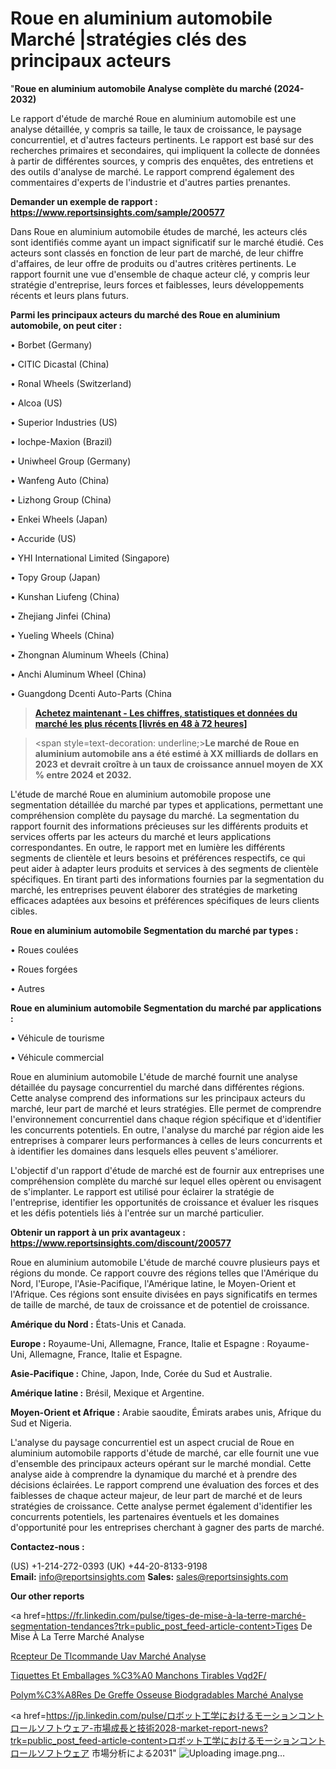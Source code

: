 # Roue en aluminium automobile Marché |stratégies clés des principaux acteurs

"<strong>Roue en aluminium automobile Analyse complète du marché (2024-2032)</strong>

Le rapport d'étude de marché Roue en aluminium automobile est une analyse détaillée, y compris sa taille, le taux de croissance, le paysage concurrentiel, et d'autres facteurs pertinents. Le rapport est basé sur des recherches primaires et secondaires, qui impliquent la collecte de données à partir de différentes sources, y compris des enquêtes, des entretiens et des outils d'analyse de marché. Le rapport comprend également des commentaires d'experts de l'industrie et d'autres parties prenantes.

<strong>Demander un exemple de rapport : </strong><strong><a href=https://www.reportsinsights.com/sample/200577>https://www.reportsinsights.com/sample/200577</a></strong>

Dans Roue en aluminium automobile études de marché, les acteurs clés sont identifiés comme ayant un impact significatif sur le marché étudié. Ces acteurs sont classés en fonction de leur part de marché, de leur chiffre d'affaires, de leur offre de produits ou d'autres critères pertinents. Le rapport fournit une vue d'ensemble de chaque acteur clé, y compris leur stratégie d'entreprise, leurs forces et faiblesses, leurs développements récents et leurs plans futurs.

<strong>Parmi les principaux acteurs du marché des Roue en aluminium automobile, on peut citer :</strong>

• Borbet (Germany)

• CITIC Dicastal (China)

• Ronal Wheels (Switzerland)

• Alcoa (US)

• Superior Industries (US)

• Iochpe-Maxion (Brazil)

• Uniwheel Group (Germany)

• Wanfeng Auto (China)

• Lizhong Group (China)

• Enkei Wheels (Japan)

• Accuride (US)

• YHI International Limited (Singapore)

• Topy Group (Japan)

• Kunshan Liufeng (China)

• Zhejiang Jinfei (China)

• Yueling Wheels (China)

• Zhongnan Aluminum Wheels (China)

• Anchi Aluminum Wheel (China)

• Guangdong Dcenti Auto-Parts (China

<blockquote><a href=https://reportsinsights.com/buynow/200577><span style=text-decoration: underline;><strong>Achetez maintenant - Les chiffres, statistiques et données du marché les plus récents [livrés en 48 à 72 heures]</strong></span></a></blockquote>
<blockquote>
<div class=group w-full text-gray-800 dark:text-gray-100 border-b border-black/10 dark:border-gray-900/50 bg-gray-50 dark:bg-[#444654]>
<div class=flex p-4 gap-4 text-base md:gap-6 md:max-w-2xl lg:max-w-xl xl:max-w-3xl md:py-6 lg:px-0 m-auto>
<div class=relative flex flex-col w-[calc(100%-50px)] gap-1 md:gap-3 lg:w-[calc(100%-115px)]>
<div class=flex flex-grow flex-col gap-3>
<div class=min-h-[20px] flex flex-col items-start gap-4 whitespace-pre-wrap break-words>
<div class=result-streaming markdown prose w-full break-words dark:prose-invert light>

<span style=text-decoration: underline;><strong>Le marché de Roue en aluminium automobile ans a été estimé à XX milliards de dollars en 2023 et devrait croître à un taux de croissance annuel moyen de XX % entre 2024 et 2032.</strong></span>

</div>
</div>
</div>
</div>
</div>
</div></blockquote>
L'étude de marché Roue en aluminium automobile propose une segmentation détaillée du marché par types et applications, permettant une compréhension complète du paysage du marché. La segmentation du rapport fournit des informations précieuses sur les différents produits et services offerts par les acteurs du marché et leurs applications correspondantes. En outre, le rapport met en lumière les différents segments de clientèle et leurs besoins et préférences respectifs, ce qui peut aider à adapter leurs produits et services à des segments de clientèle spécifiques. En tirant parti des informations fournies par la segmentation du marché, les entreprises peuvent élaborer des stratégies de marketing efficaces adaptées aux besoins et préférences spécifiques de leurs clients cibles.

<strong>Roue en aluminium automobile Segmentation du marché par types :</strong>

• Roues coulées

• Roues forgées

• Autres

<strong>Roue en aluminium automobile Segmentation du marché par applications :</strong>

• Véhicule de tourisme

• Véhicule commercial

Roue en aluminium automobile L'étude de marché fournit une analyse détaillée du paysage concurrentiel du marché dans différentes régions. Cette analyse comprend des informations sur les principaux acteurs du marché, leur part de marché et leurs stratégies. Elle permet de comprendre l'environnement concurrentiel dans chaque région spécifique et d'identifier les concurrents potentiels. En outre, l'analyse du marché par région aide les entreprises à comparer leurs performances à celles de leurs concurrents et à identifier les domaines dans lesquels elles peuvent s'améliorer.

L'objectif d'un rapport d'étude de marché est de fournir aux entreprises une compréhension complète du marché sur lequel elles opèrent ou envisagent de s'implanter. Le rapport est utilisé pour éclairer la stratégie de l'entreprise, identifier les opportunités de croissance et évaluer les risques et les défis potentiels liés à l'entrée sur un marché particulier.

<strong>Obtenir un rapport à un prix avantageux : <a href=https://www.reportsinsights.com/discount/200577>https://www.reportsinsights.com/discount/200577</a></strong>

Roue en aluminium automobile L'étude de marché couvre plusieurs pays et régions du monde. Ce rapport couvre des régions telles que l'Amérique du Nord, l'Europe, l'Asie-Pacifique, l'Amérique latine, le Moyen-Orient et l'Afrique. Ces régions sont ensuite divisées en pays significatifs en termes de taille de marché, de taux de croissance et de potentiel de croissance.

<strong>Amérique du Nord :</strong> États-Unis et Canada.

<strong>Europe :</strong> Royaume-Uni, Allemagne, France, Italie et Espagne : Royaume-Uni, Allemagne, France, Italie et Espagne.

<strong>Asie-Pacifique :</strong> Chine, Japon, Inde, Corée du Sud et Australie.

<strong>Amérique latine :</strong> Brésil, Mexique et Argentine.

<strong>Moyen-Orient et Afrique :</strong> Arabie saoudite, Émirats arabes unis, Afrique du Sud et Nigeria.

L'analyse du paysage concurrentiel est un aspect crucial de Roue en aluminium automobile rapports d'étude de marché, car elle fournit une vue d'ensemble des principaux acteurs opérant sur le marché mondial. Cette analyse aide à comprendre la dynamique du marché et à prendre des décisions éclairées. Le rapport comprend une évaluation des forces et des faiblesses de chaque acteur majeur, de leur part de marché et de leurs stratégies de croissance. Cette analyse permet également d'identifier les concurrents potentiels, les partenaires éventuels et les domaines d'opportunité pour les entreprises cherchant à gagner des parts de marché.

<strong>Contactez-nous :</strong>

(US) +1-214-272-0393
(UK) +44-20-8133-9198
<strong>Email:</strong> <a>info@reportsinsights.com</a>
<strong>Sales:</strong> <a>sales@reportsinsights.com</a>

<strong>Our other reports</strong>

<a href=https://fr.linkedin.com/pulse/tiges-de-mise-à-la-terre-marché-segmentation-tendances?trk=public_post_feed-article-content>Tiges De Mise À La Terre Marché Analyse</a>

<a href=https://www.linkedin.com/pulse/r%C3%A9cepteur-de-t%C3%A9l%C3%A9commande-uav-march%C3%A9domaines-sxtjf/>Rcepteur De Tlcommande Uav Marché Analyse</a>

<a href=https://www.linkedin.com/pulse/%C3%A9tiquettes-et-emballages-%C3%A0-manchons-%C3%A9tirables-vqd2f/>Tiquettes Et Emballages %C3%A0 Manchons Tirables Vqd2F/</a>

<a href=https://www.linkedin.com/pulse/polym%C3%A8res-de-greffe-osseuse-biod%C3%A9gradables-march%C3%A9-ip0rf/>Polym%C3%A8Res De Greffe Osseuse Biodgradables Marché Analyse</a>

<a href=https://jp.linkedin.com/pulse/ロボット工学におけるモーションコントロールソフトウェア-市場成長と技術2028-market-report-news?trk=public_post_feed-article-content>ロボット工学におけるモーションコントロールソフトウェア 市場分析による2031</a>"
![Uploading image.png…]()
